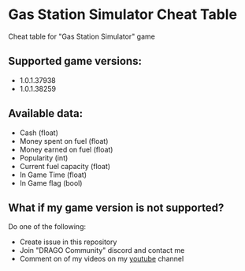 # Gas Station Simulator Cheat Table
 Cheat table for "Gas Station Simulator" game

## Supported game versions:
* 1.0.1.37938
* 1.0.1.38259

## Available data:
* Cash (float)
* Money spent on fuel (float)
* Money earned on fuel (float)
* Popularity (int)
* Current fuel capacity (float)
* In Game Time (float)
* In Game flag (bool)

## What if my game version is not supported?
Do one of the following:
* Create issue in this repository
* Join "DRAGO Community" discord and contact me
* Comment on of my videos on my [youtube](https://www.youtube.com/user/GramBezEndu) channel
